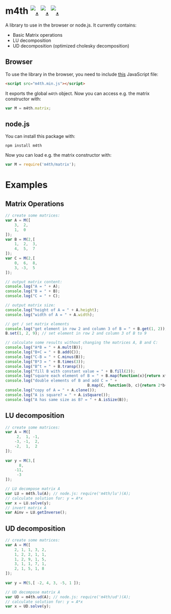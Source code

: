 m4th [![.](https://badge.fury.io/js/m4th.png)](http://badge.fury.io/js/m4th) [![.](https://travis-ci.org/hhelwich/m4th.png?branch=master)](https://travis-ci.org/hhelwich/m4th) [![.](https://coveralls.io/repos/hhelwich/m4th/badge.png)](https://coveralls.io/r/hhelwich/m4th)
====

A library to use in the browser or node.js. It currently contains:

* Basic Matrix operations
* LU decomposition
* UD decomposition (optimized cholesky decomposition)

Browser
-------

To use the library in the browser, you need to include [this](https://raw.github.com/hhelwich/m4th/master/m4th.min.js) JavaScript file:

```html
<script src="m4th.min.js"></script>
```

It exports the global `m4th` object. Now you can access e.g. the matrix constructor with:

```javascript
var M = m4th.matrix;
```

node.js
-------

You can install this package with:

```
npm install m4th
```

Now you can load e.g. the matrix constructor with:

```javascript
var M = require('m4th/matrix');
```

Examples
========

Matrix Operations
-----------------

```javascript
// create some matrices:
var A = M([
    3,  2,
    1,  0
]);
var B = M(2,[
    1,  2,  3,
    4,  5,  7
]);
var C = M(2,[
    0,  6,  8,
    3, -3,  5
]);

// output matrix content:
console.log("A = " + A);
console.log("B = " + B);
console.log("C = " + C);

// output matrix size:
console.log("height of A = " + A.height);
console.log("width of A = " + A.width);

// get / set matrix elements
console.log("get element in row 2 and column 3 of B = " + B.get(1, 2));
B.set(1, 2, 9); // set element in row 2 and column 3 of B to 9

// calculate some results without changing the matrices A, B and C:
console.log("A*B = " + A.mult(B));
console.log("B+C = " + B.add(C));
console.log("C-B = " + C.minus(B));
console.log("B*3 = " + B.times(3));
console.log("B^t = " + B.transp());
console.log("fill B with constant value = " + B.fill(2));
console.log("square each element of B = " + B.map(function(x){return x*x;}));
console.log("double elements of B and add C = " + 
                                    B.map(C, function(b, c){return 2*b+c;}));
console.log("copy of A = " + A.clone());
console.log("A is square? = " + A.isSquare());
console.log("A has same size as B? = " + A.isSize(B));
```



LU decomposition
----------------

```javascript
// create some matrices:
var A = M([
     2,  1, -1,
    -3, -1,  2,
    -2,  1,  2
]);
           
var y = M(3,[
      8,
    -11,
     -3
]);

// LU decompose matrix A          
var LU = m4th.lu(A); // node.js: require('m4th/lu')(A);
// calculate solution for: y = A*x
var x = LU.solve(y);
// invert matrix A
var Ainv = LU.getInverse();
```


UD decomposition
----------------

```javascript
// create some matrices:
var A = M([
    2, 1, 1, 3, 2,
    1, 2, 2, 1, 1,
    1, 2, 9, 1, 5,
    3, 1, 1, 7, 1,
    2, 1, 5, 1, 8
]);
           
var y = M(5,[ -2, 4, 3, -5, 1 ]);

// UD decompose matrix A          
var UD = m4th.ud(A); // node.js: require('m4th/ud')(A);
// calculate solution for: y = A*x
var x = UD.solve(y);
```

